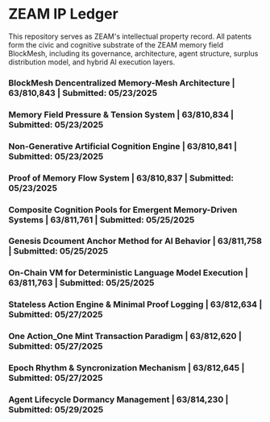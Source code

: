 # ZEAM IP Ledger  

This repository serves as ZEAM's intellectual property record.  All patents form the civic and cognitive substrate of the ZEAM memory field BlockMesh, including its governance, architecture, agent structure, surplus distribution model, and hybrid AI execution layers. 

### BlockMesh Dencentralized Memory-Mesh Architecture | 63/810,843 | Submitted: 05/23/2025

### Memory Field Pressure & Tension System | 63/810,834 | Submitted: 05/23/2025

### Non-Generative Artificial Cognition Engine | 63/810,841 | Submitted: 05/23/2025

### Proof of Memory Flow System | 63/810,837 | Submitted: 05/23/2025

### Composite Cognition Pools for Emergent Memory-Driven Systems | 63/811,761 | Submitted: 05/25/2025

### Genesis Dcoument Anchor Method for AI Behavior | 63/811,758 | Submitted: 05/25/2025

### On-Chain VM for Deterministic Language Model Execution | 63/811,763 | Submitted: 05/25/2025

### Stateless Action Engine & Minimal Proof Logging | 63/812,634 | Submitted: 05/27/2025

### One Action_One Mint Transaction Paradigm | 63/812,620 | Submitted: 05/27/2025

### Epoch Rhythm & Syncronization Mechanism | 63/812,645 | Submitted: 05/27/2025

### Agent Lifecycle Dormancy Management | 63/814,230 | Submitted: 05/29/2025
